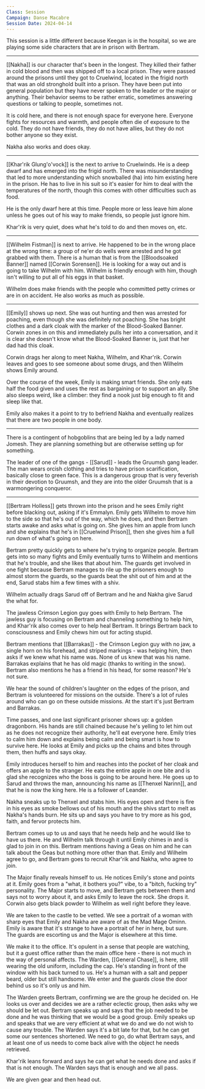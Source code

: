 ```yaml
---
Class: Session
Campaign: Danse Macabre
Session Date: 2024-04-14
---
```

This session is a little different because Keegan is in the hospital, so we are playing some side characters that are in prison with Bertram.

----

[[Nakha]] is our character that's been in the longest. They killed their father in cold blood and then was shipped off to a local prison. They were passed around the prisons until they got to Cruelwind, located in the frigid north that was an old stronghold built into a prison. They have been put into general population but they have never spoken to the leader or the major or anything. Their behavior seems to be rather erratic, sometimes answering questions or talking to people, sometimes not.

It is cold here, and there is not enough space for everyone here. Everyone fights for resources and warmth, and people often die of exposure to the cold. They do not have friends, they do not have allies, but they do not bother anyone so they exist.

Nakha also works and does okay.

----

[[Khar'rik Glung'o'vock]] is the next to arrive to Cruelwinds. He is a deep dwarf and has emerged into the frigid north. There was misunderstanding that led to more understanding which snowballed (ha) into him existing here in the prison. He has to live in his suit so it's easier for him to deal with the temperatures of the north, though this comes with other difficulties such as food.

He is the only dwarf here at this time. People more or less leave him alone unless he goes out of his way to make friends, so people just ignore him.

Khar'rik is very quiet, does what he's told to do and then moves on, etc.

----

[[Wilhelm Fistman]] is next to arrive. He happened to be in the wrong place at the wrong time: a group of ne'er do wells were arrested and he got grabbed with them. There is a human that is from the [[Bloodsoaked Banner]] named [[Corwin Sorensen]]. He is looking for a way out and is going to take Wilhelm with him. Wilhelm is friendly enough with him, though isn't willing to put all of his eggs in that basket.

Wilhelm does make friends with the people who committed petty crimes or are in on accident. He also works as much as possible.

----

[[Emily]] shows up next. She was out hunting and then was arrested for poaching, even though she was definitely not poaching. She has bright clothes and a dark cloak with the marker of the Blood-Soaked Banner. Corwin zones in on this and immediately pulls her into a conversation, and it is clear she doesn't know what the Blood-Soaked Banner is, just that her dad had this cloak.

Corwin drags her along to meet Nakha, Wilhelm, and Khar'rik. Corwin leaves and goes to see someone about some drugs, and then Wilhelm shows Emily around.

Over the course of the week, Emily is making smart friends. She only eats half the food given and uses the rest as bargaining or to support an ally. She also sleeps weird, like a climber: they find a nook just big enough to fit and sleep like that.

Emily also makes it a point to try to befriend Nakha and eventually realizes that there are two people in one body.

----

There is a contingent of hobgoblins that are being led by a lady named Jomesh. They are planning something but are otherwise setting up for something.

The leader of one of the gangs - [[Sarud]] - leads the Gruumsh gang leader. The man wears orcish clothing and tries to have prison scarification, basically close to green face. This is a dangerous group that is very feverish in their devotion to Gruumsh, and they are into the older Gruumsh that is a warmongering conqueror.

----

[[Bertram Holless]] gets thrown into the prison and he sees Emily right before blacking out, asking if it's Emmalyn. Emily gets Wilhelm to move him to the side so that he's out of the way, which he does, and then Bertram starts awake and asks what is going on. She gives him an apple from lunch and she explains that he's in [[Cruelwind Prison]], then she gives him a full run down of what's going on here.

Bertram pretty quickly gets to where he's trying to organize people. Bertram gets into so many fights and Emily eventually turns to Wilhelm and mentions that he's trouble, and she likes that about him. The guards get involved in one fight because Bertram manages to rile up the prisoners enough to almost storm the guards, so the guards beat the shit out of him and at the end, Sarud stabs him a few times with a shiv.

Wilhelm actually drags Sarud off of Bertram and he and Nakha give Sarud the what for.

The jawless Crimson Legion guy goes with Emily to help Bertram. The jawless guy is focusing on Bertram and channeling something to help him, and Khar'rik also comes over to help heal Bertram. It brings Bertram back to consciousness and Emily chews him out for acting stupid.

Bertram mentions that [[Barrakas]] - the Crimson Legion guy with no jaw, a single horn on his forehead, and striped markings - was helping him, then asks if we knew what his name was. None of us knew that was his name. Barrakas explains that he has old magic (thanks to writing in the snow). Bertram also mentions he has a friend in his head, for some reason? He's not sure.

We hear the sound of children's laughter on the edges of the prison, and Bertram is volunteered for missions on the outside. There's a lot of rules around who can go on these outside missions. At the start it's just Bertram and Barrakas.

Time passes, and one last significant prisoner shows up: a golden dragonborn. His hands are still chained because he's yelling to let him out as he does not recognize their authority, he'll eat everyone here. Emily tries to calm him down and explains being calm and being smart is how to survive here. He looks at Emily and picks up the chains and bites through them, then huffs and says okay.

Emily introduces herself to him and reaches into the pocket of her cloak and offers an apple to the stranger. He eats the entire apple in one bite and is glad she recognizes who the boss is going to be around here. He goes up to Sarud and throws the man, announcing his name as [[Thenxel Narinn]], and that he is now the king here. He is a follower of Leander.

Nakha sneaks up to Thenxel and stabs him. His eyes open and there is fire in his eyes as smoke bellows out of his mouth and the shivs start to melt as Nakha's hands burn. He sits up and says you have to try more as his god, faith, and fervor protects him.

Bertram comes up to us and says that he needs help and he would like to have us there. He and Wilhelm talk through it until Emily chimes in and is glad to join in on this. Bertram mentions having a Geas on him and he can talk about the Geas but nothing more other than that. Emily and Wilhelm agree to go, and Bertram goes to recruit Khar'rik and Nakha, who agree to join.

The Major finally reveals himself to us. He notices Emily's stone and points at it. Emily goes from a "what, it bothers you?" vibe, to a "bitch, fucking try" personality. The Major starts to move, and Bertram gets between them and says not to worry about it, and asks Emily to leave the rock. She drops it. Corwin also gets black powder to Wilhelm as well right before they leave.

We are taken to the castle to be vetted. We see a portrait of a woman with sharp eyes that Emily and Nakha are aware of as the Mad Mage Ominn. Emily is aware that it's strange to have a portrait of her in here, but sure. The guards are escorting us and the Major is elsewhere at this time.

We make it to the office. It's opulent in a sense that people are watching, but it a guest office rather than the main office here - there is not much in the way of personal affects. The Warden, [[General Chase]], is here, still wearing the old uniform, including the cap. He's standing in front of the window with his back turned to us. He's a human with a salt and pepper beard, older but still handsome. We enter and the guards close the door behind us so it's only us and him.

The Warden greets Bertram, confirming we are the group he decided on. He looks us over and decides we are a rather eclectic group, then asks why we should be let out. Bertram speaks up and says that the job needed to be done and he was thinking that we would be a good group. Emily speaks up and speaks that we are very efficient at what we do and we do not wish to cause any trouble. The Warden says it's a bit late for that, but he can get some our sentences shortened. We need to go, do what Bertram says, and at least one of us needs to come back alive with the object he needs retrieved.

Khar'rik leans forward and says he can get what he needs done and asks if that is not enough. The Warden says that is enough and we all pass.

We are given gear and then head out.